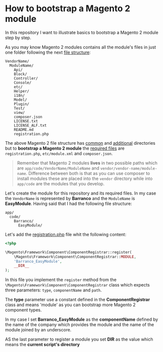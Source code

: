 # How to bootstrap a Magento 2 module

In this repository I want to illustrate basics to bootstrap a Magento 2 module step by step.

As you may know Magento 2 modules contains all the module's files in just one folder following the next [file structure](https://devdocs.magento.com/guides/v2.3/extension-dev-guide/build/module-file-structure.html#module-file-structure):

```
VendorName/
  ModuleName/
    Api/
    Block/
    Controller/
    Console/
    etc/
    Helper/
    i18n/
    Model/
    Plugin/
    Test/
    view/
    composer.json
    LICENSE.txt
    LICENSE_ALF.txt
    README.md
    registration.php
```

The above Magento 2 file structure has [common](https://devdocs.magento.com/guides/v2.3/extension-dev-guide/build/module-file-structure.html#common-directories) and [additional](https://devdocs.magento.com/guides/v2.3/extension-dev-guide/build/module-file-structure.html#additional-directories) directories but to **bootstrap a Magento 2 module** the [required files](https://devdocs.magento.com/guides/v2.3/extension-dev-guide/build/module-file-structure.html#required-files) are `registration.php`, `etc/module.xml` and `composer.json`.

> Remember that Magento 2 modules **lives** in two possible paths which are `app/code/VendorName/ModuleName` and `vendor/vendor-name/module-name`. Difference between both is that as you can use composer to install modules these are placed into the `vendor` directory while into `app/code` are the modules that you develop. 

Let's create the module for this repository and its required files. In my case the `VendorName` is represented by **Barranco** and the `ModuleName` is **EasyModule**. Having said that I had the following file structure:

```
app/
  code/
    Barranco/
      EasyModule/
```

Let's add the [registration.php](https://github.com/tadeobarranco/magento2-easy-module/commit/b8a0320) file whit the following content:

```php
<?php

\Magento\Framework\Component\ComponentRegistrar::register(
    \Magento\Framework\Component\ComponentRegistrar::MODULE,
    'Barranco_EasyModule',
    __DIR__
);
```

In this file you implement the `register` method from the `\Magento\Framework\Component\ComponentRegistrar` class which expects three parameters: `type`, `componentName` and `path`.

The **type** parameter use a constant defined in the **ComponentRegistrar** class and means 'module' as you can bootstrap more Magento 2 component types.

In my case I set **Barranco_EasyModule** as the **componentName** defined by the name of the company which provides the module and the name of the module joined by an underscore.

AS the last parameter to register a module you set **__DIR__** as the value which means the **current script's directory**

